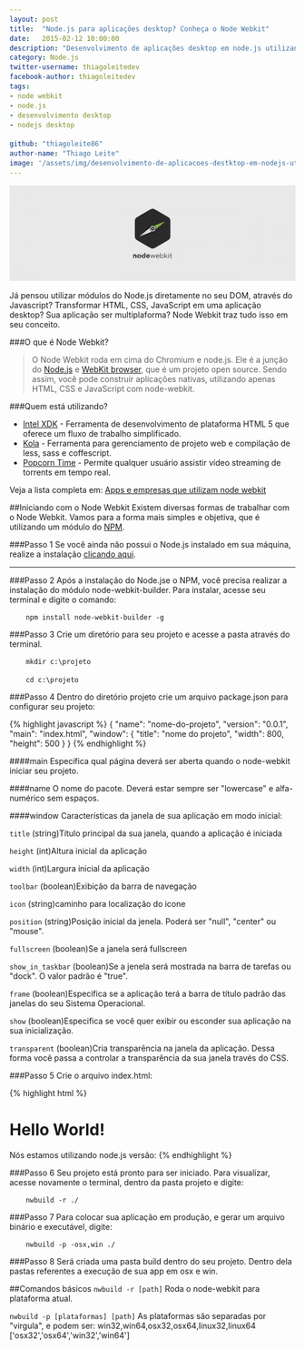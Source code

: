```yaml
---
layout: post
title:  "Node.js para aplicações desktop? Conheça o Node Webkit"
date:   2015-02-12 10:00:00
description: "Desenvolvimento de aplicações desktop em node.js utilizando o Node Web Kit"
category: Node.js
twitter-username: thiagoleitedev
facebook-author: thiagoleitedev
tags:
- node webkit
- node.js
- desenvolvimento desktop
- nodejs desktop

github: "thiagoleite86"
author-name: "Thiago Leite"
image: '/assets/img/desenvolvimento-de-aplicacoes-destktop-em-nodejs-utilizando-node-webkit.jpg'
---
```


![Node Webkit](/assets/img/desenvolvimento-de-aplicacoes-destktop-em-nodejs-utilizando-node-webkit.jpg)

Já pensou utilizar módulos do Node.js diretamente no seu DOM, através do Javascript? 
Transformar HTML, CSS, JavaScript em uma aplicação desktop?
Sua aplicação ser multiplaforma?
Node Webkit traz tudo isso em seu conceito.

###O que é Node Webkit?
> O Node Webkit roda em cima do Chromium e node.js. Ele é a junção do [Node.js](http://nodejs.org/) e [WebKit browser](http://www.webkit.org/), que é um projeto open source. Sendo assim, você pode construir aplicações nativas, utilizando apenas HTML, CSS e JavaScript com node-webkit.

###Quem está utilizando?
- [Intel XDK](http://xdk.intel.com/) - Ferramenta de desenvolvimento de plataforma HTML 5 que oferece um fluxo de trabalho simplificado.
- [Kola](http://koala-app.com/) - Ferramenta para gerenciamento de projeto web e compilação de less, sass e coffescript.
- [Popcorn Time](http://popcorntime.io/) - Permite qualquer usuário assistir vídeo streaming de torrents em tempo real.

Veja a lista completa em: [Apps e empresas que utilizam node webkit](https://github.com/nwjs/nw.js/wiki/List-of-apps-and-companies-using-node-webkit)

##Iniciando com o Node Webkit
Existem diversas formas de trabalhar com o Node Webkit. Vamos para a forma mais simples e objetiva, que é utilizando um módulo do [NPM](https://www.npmjs.org/).

###Passo 1
Se você ainda não possui o Node.js instalado em sua máquina, realize a instalação [clicando aqui](http://nodejs.org/dist/v0.12.0/x64/node-v0.12.0-x64.msi).

---

###Passo 2
Após a instalação do Node.jse o NPM, você precisa realizar a instalação do módulo node-webkit-builder.  Para instalar, acesse seu terminal e digite o comando:

        npm install node-webkit-builder -g


###Passo 3
Crie um diretório para seu projeto e acesse a pasta através do terminal.

        mkdir c:\projeto

        cd c:\projeto


###Passo 4
Dentro do diretório projeto crie um arquivo package.json para configurar seu projeto:

{% highlight javascript %}
{
    "name": "nome-do-projeto",
    "version": "0.0.1",
    "main": "index.html",
    "window": {
        "title": "nome do projeto",
        "width": 800,
        "height": 500
    }
}
{% endhighlight %}

####main
Especifica qual página deverá ser aberta quando o node-webkit iniciar seu projeto.

####name
O nome do pacote. Deverá estar sempre ser "lowercase" e alfa-numérico sem espaços.

####window
Características da janela de sua aplicação em modo inicial:

`title` (string)Título principal da sua janela, quando a aplicação é iniciada

`height` (int)Altura inicial da aplicação

`width` (int)Largura inicial da aplicação

`toolbar` (boolean)Exibição da barra de navegação

`icon` (string)caminho para localização do icone

`position` (string)Posição inicial da jenela. Poderá ser "null", "center" ou "mouse". 

`fullscreen` (boolean)Se a janela será fullscreen

`show_in_taskbar` (boolean)Se a jenela será mostrada na barra de tarefas ou "dock". O valor padrão é "true".

`frame` (boolean)Especifica se a aplicação terá a barra de título padrão das janelas do seu Sistema Operacional.

`show` (boolean)Especifica se você quer exibir ou esconder sua aplicação na sua inicialização.

`transparent` (boolean)Cria transparência na janela da aplicação. Dessa forma você passa a controlar a transparência da sua janela través do CSS.

###Passo 5
Crie o arquivo index.html:

{% highlight html %}
<!DOCTYPE html>
<html>
    <head>
        <title>Nome do Projeto</title>
    </head>
    <body>
        <h1>Hello World!</h1>
        Nós estamos utilizando node.js versão: 
        <script>document.write(proccess.version)</script>
    </body>
</html>
{% endhighlight %}


###Passo 6
Seu projeto está pronto para ser iniciado. Para visualizar, acesse novamente o terminal, dentro da pasta projeto e digite:

        nwbuild -r ./

###Passo 7
Para colocar sua aplicação em produção, e gerar um arquivo binário e executável, digite:

        nwbuild -p -osx,win ./

###Passo 8
Será criada uma pasta build dentro do seu projeto. Dentro dela pastas referentes a execução de sua app em osx e win.

##Comandos básicos
```nwbuild -r [path]``` Roda o node-webkit para plataforma atual.

```nwbuild -p [plataformas] [path]``` As plataformas são separadas por "virgula", e podem ser: win32,win64,osx32,osx64,linux32,linux64 ['osx32','osx64','win32','win64']

